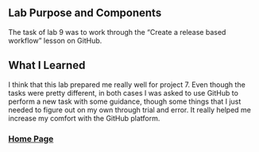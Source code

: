 ## Lab Purpose and Components
The task of lab 9 was to work through the “Create a release based workflow” lesson on GitHub.

## What I Learned
I think that this lab prepared me really well for project 7. Even though the tasks were pretty different, in both cases I was asked to use GitHub to perform a new task with some guidance, though some things that I just needed to figure out on my own through trial and error. It really helped me increase my comfort with the GitHub platform.

### [Home Page](https://slynsky.github.io)
